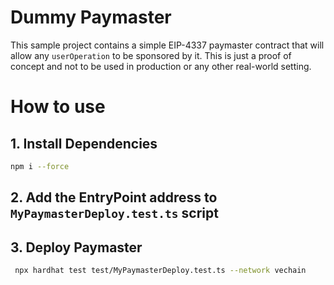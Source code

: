 # Dummy Paymaster
This sample project contains a simple EIP-4337 paymaster contract that will allow any `userOperation` to be sponsored by it. This is just a proof of concept and not to be used in production or any other real-world setting. 


# How to use
## 1. Install Dependencies
```bash
npm i --force
```

## 2. Add the EntryPoint address to `MyPaymasterDeploy.test.ts` script

## 3. Deploy Paymaster

```bash
 npx hardhat test test/MyPaymasterDeploy.test.ts --network vechain
```
